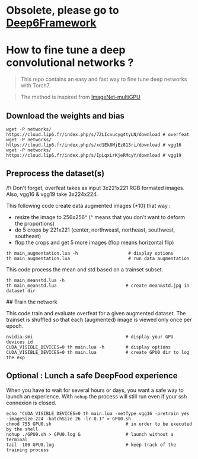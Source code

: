 # **Obsolete**, please go to [Deep6Framework](https://github.com/Cadene/Deep6Framework)


# How to fine tune a deep convolutional networks ?

> This repo contains an easy and fast way to fine tune deep networks with Torch7.

> The method is inspired from [ImageNet-multiGPU](https://github.com/soumith/imagenet-multiGPU.torch)

## Download the weights and bias

```
wget -P networks/ https://cloud.lip6.fr/index.php/s/7ZLIcvucyg4tyLN/download # overfeat
wget -P networks/ https://cloud.lip6.fr/index.php/s/xd1Ek8MjEz813ri/download # vgg16
wget -P networks/ https://cloud.lip6.fr/index.php/s/IpLqxLrKjeRMcyY/download # vgg19
```

## Preprocess the dataset(s)

/!\ Don't forget, overfeat takes as input 3x221x221 RGB formated images. Also, vgg16 & vgg19 take 3x224x224.

This following code create data augmented images (*10) that way :

- resize the image to 256x256^ (^ means that you don't want to deform the proportions)
- do 5 crops by 221x221 (center, northweast, northeast, southwest, southeast)
- flop the crops and get 5 more images (flop means horizontal flip)

```
th main_augmentation.lua -h                   # display options
th main_augmentation.lua                      # run data augmentation
```

This code process the mean and std based on a trainset subset.
```
th main_meanstd.lua -h
th main_meanstd.lua                          # create mean&std.jpg in dataset dir
```

## Train the network

This code train and evaluate overfeat for a given augmented dataset.
The trainset is shuffled so that each (augmented) image is viewed only once per epoch.
```
nvidia-smi                                   # display your GPU devices id
CUDA_VISIBLE_DEVICES=0 th main.lua -h        # display options
CUDA_VISIBLE_DEVICES=0 th main.lua           # create GPU0 dir to log the exp
```

## Optional : Lunch a safe DeepFood experience

When you have to wait for several hours or days, you want a safe way to launch an experience.
With `nohup` the process will still run even if your ssh connexion is closed.

```
echo "CUDA_VISIBLE_DEVICES=0 th main.lua -netType vgg16 -pretrain yes -imageSize 224 -batchSize 26 -lr 0.1" > GPU0.sh
chmod 755 GPU0.sh                            # in order to be executed by the shell
nohup ./GPU0.sh > GPU0.log &                 # launch without a terminal
tail -100 GPU0.log                           # keep track of the training process
```
